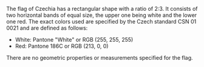 The flag of Czechia has a rectangular shape with a ratio of 2:3. It consists of two horizontal bands of equal size, the upper one being white and the lower one red. The exact colors used are specified by the Czech standard CSN 01 0021 and are defined as follows:

- White: Pantone "White" or RGB (255, 255, 255)
- Red: Pantone 186C or RGB (213, 0, 0)

There are no geometric properties or measurements specified for the flag.
